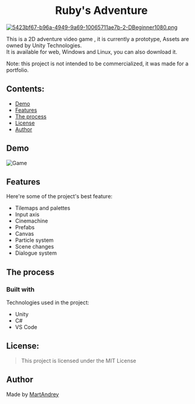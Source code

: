<h1 align="center" id="title">Ruby's Adventure</h1> 

[![5423bf67-b96a-4949-9a69-10065711ae7b-2-DBeginner1080.png](https://i.postimg.cc/7LXpZ3Jt/5423bf67-b96a-4949-9a69-10065711ae7b-2-DBeginner1080.png)](https://postimg.cc/VSr77bRX)

This is a 2D adventure video game , it is currently a prototype, Assets are owned by Unity Technologies.   
It is available for web, Windows and Linux, you can also download it.

Note: this project is not intended to be commercialized, it was made for a portfolio.  

## Contents:
- [Demo](#demo)
- [Features](#features)
- [The process](#the-process)
- [License](#license)
- [Author](#author)

## Demo
![Game](https://media.giphy.com/media/Tw1T8rtTC5yaEUxlOO/giphy-downsized-large.gif)

## Features
Here're some of the project's best feature:

- Tilemaps and palettes
- Input axis
- Cinemachine
- Prefabs
- Canvas
- Particle system
- Scene changes
- Dialogue system

## The process
### **Built with**

Technologies used in the project:
- Unity
- C# 
- VS Code    

## License:
> This project is licensed under the MIT License


## Author
Made by [MartAndrey](https://www.linkedin.com/in/MartAndrey)

